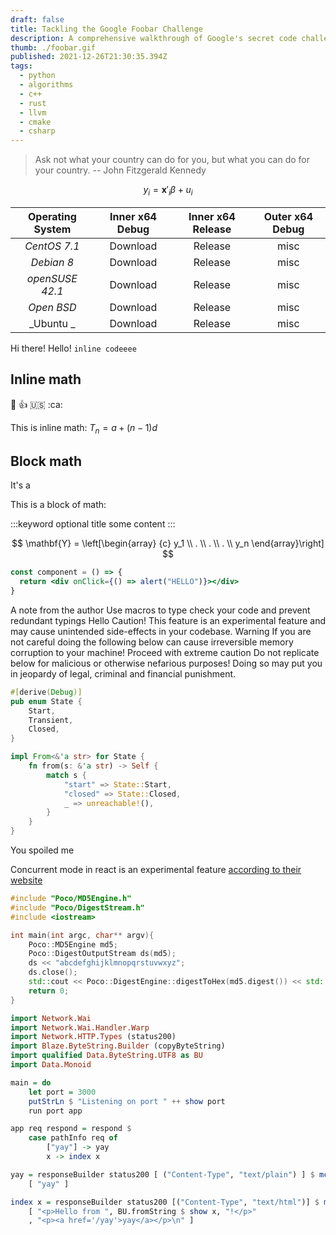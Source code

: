 ```yaml
---
draft: false
title: Tackling the Google Foobar Challenge
description: A comprehensive walkthrough of Google's secret code challenge
thumb: ./foobar.gif
published: 2021-12-26T21:30:35.394Z
tags:
  - python
  - algorithms
  - c++
  - rust
  - llvm
  - cmake
  - csharp
---
```


> Ask not what your country can do for you, but what you can do for your country.
> -- John Fitzgerald Kennedy

$$y_i = \mathbf{x}'_i \beta + u_i$$

| Operating System | Inner x64 Debug | Inner x64 Release | Outer x64 Debug |
| :--------------: | :-------------: | :---------------: | :-------------: |
|   _CentOS 7.1_   |    Download     |      Release      |      misc       |
|    _Debian 8_    |    Download     |      Release      |      misc       |
| _openSUSE 42.1_  |    Download     |      Release      |      misc       |
|    _Open BSD_    |    Download     |      Release      |      misc       |
|    _Ubuntu _     |    Download     |      Release      |      misc       |

Hi there! Hello! `inline codeeee`

## Inline math

:wave: :+1: :us: :ca:

This is inline math: $T_n = a + (n-1)d$

## Block math

<p>It's a  </p>

This is a block of math:

:::keyword optional title
some content
:::

$$
\mathbf{Y} = \left[\begin{array}
  {c}
  y_1 \\
  . \\
  . \\
  . \\
  y_n
\end{array}\right]
$$

```jsx
const component = () => {
  return <div onClick={() => alert("HELLO")}></div>
}
```

<Admonition type="note" title="A quick note ...">
    A note from the author
</Admonition>

<Admonition type="tip" title="Productivity Tip">
    Use macros to type check your code and prevent redundant typings
</Admonition>

<Admonition type="info" title="A quick note ...">
    Hello
</Admonition>

<Admonition type="experimental" title="A quick note ...">
    Caution! This feature is an experimental feature and may cause unintended side-effects in your codebase. 
</Admonition>

<Admonition type="caution" title="A quick note ...">
    Warning 
</Admonition>

<Admonition type="danger" title="Danger!!!">
    If you are not careful doing the following below can cause irreversible memory corruption to your machine! Proceed with extreme caution
</Admonition>

<Admonition type="fatal" title="Your final warning!!!">
    Do not replicate below for malicious or otherwise nefarious purposes! Doing so may put you in jeopardy of legal, criminal and financial punishment.
</Admonition>

```rust:main.rs
#[derive(Debug)]
pub enum State {
    Start,
    Transient,
    Closed,
}

impl From<&'a str> for State {
    fn from(s: &'a str) -> Self {
        match s {
            "start" => State::Start,
            "closed" => State::Closed,
            _ => unreachable!(),
        }
    }
}
```

<Bookmark href="https://pkg.go.dev"/>

<Bookmark href="https://slack.com/"/>

<Bookmark href="https://discord.gg/">
<Bookmark href="https://nuget.com"/>

<Spoiler title="hello">
    You spoiled me
</Spoiler>

Concurrent mode in react is an experimental feature [according to their website](https://reactjs.org/)

```cpp:md5.cc
#include "Poco/MD5Engine.h"
#include "Poco/DigestStream.h"
#include <iostream>

int main(int argc, char** argv){
    Poco::MD5Engine md5;
    Poco::DigestOutputStream ds(md5);
    ds << "abcdefghijklmnopqrstuvwxyz";
    ds.close();
    std::cout << Poco::DigestEngine::digestToHex(md5.digest()) << std::endl;
    return 0;
}
```

```haskell
import Network.Wai
import Network.Wai.Handler.Warp
import Network.HTTP.Types (status200)
import Blaze.ByteString.Builder (copyByteString)
import qualified Data.ByteString.UTF8 as BU
import Data.Monoid

main = do
    let port = 3000
    putStrLn $ "Listening on port " ++ show port
    run port app

app req respond = respond $
    case pathInfo req of
        ["yay"] -> yay
        x -> index x

yay = responseBuilder status200 [ ("Content-Type", "text/plain") ] $ mconcat $ map copyByteString
    [ "yay" ]

index x = responseBuilder status200 [("Content-Type", "text/html")] $ mconcat $ map copyByteString
    [ "<p>Hello from ", BU.fromString $ show x, "!</p>"
    , "<p><a href='/yay'>yay</a></p>\n" ]
```
